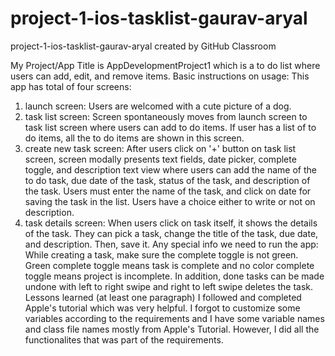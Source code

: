 # project-1-ios-tasklist-gaurav-aryal
project-1-ios-tasklist-gaurav-aryal created by GitHub Classroom

My Project/App Title is AppDevelopmentProject1 which is a to do list where users can add, edit, and remove items.
Basic instructions on usage: This app has total of four screens: 
1. launch screen: Users are welcomed with a cute picture of a dog.
2. task list screen: Screen spontaneously moves from launch screen to task list screen where users can add to do items. If user has a list of to do items, all the to do items are shown in this screen.
3. create new task screen: After users click on '+' button on task list screen, screen modally presents text fields, date picker, complete toggle, and description text view where users can add the name of the to do task, due date of the task, status of the task, and description of the task. Users must enter the name of the task, and click on date for saving the task in the list. Users have a choice either to write or not on description.
4. task details screen: When users click on task itself, it shows the details of the task. They can pick a task, change the title of the task, due date, and description. Then, save it.
Any special info we need to run the app: While creating a task, make sure the complete toggle is not green. Green complete toggle means task is complete and no color complete toggle means project is incomplete. In addition, done tasks can be made undone with left to right swipe and right to left swipe deletes the task.
Lessons learned (at least one paragraph)
I followed and completed Apple's tutorial which was very helpful. I forgot to customize some variables according to the requirements and I have some variable names and class file names mostly from Apple's Tutorial. However, I did all the functionalites that was part of the requirements.
